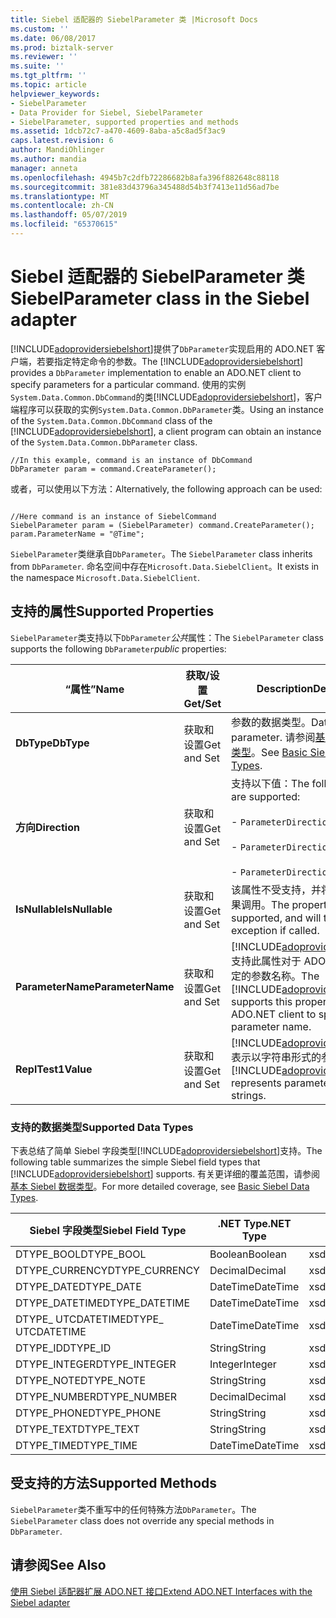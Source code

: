 ```yaml
---
title: Siebel 适配器的 SiebelParameter 类 |Microsoft Docs
ms.custom: ''
ms.date: 06/08/2017
ms.prod: biztalk-server
ms.reviewer: ''
ms.suite: ''
ms.tgt_pltfrm: ''
ms.topic: article
helpviewer_keywords:
- SiebelParameter
- Data Provider for Siebel, SiebelParameter
- SiebelParameter, supported properties and methods
ms.assetid: 1dcb72c7-a470-4609-8aba-a5c8ad5f3ac9
caps.latest.revision: 6
author: MandiOhlinger
ms.author: mandia
manager: anneta
ms.openlocfilehash: 4945b7c2dfb72286682b8afa396f882648c88118
ms.sourcegitcommit: 381e83d43796a345488d54b3f7413e11d56ad7be
ms.translationtype: MT
ms.contentlocale: zh-CN
ms.lasthandoff: 05/07/2019
ms.locfileid: "65370615"
---
```

# <a name="siebelparameter-class-in-the-siebel-adapter"></a><span data-ttu-id="a7e52-102">Siebel 适配器的 SiebelParameter 类</span><span class="sxs-lookup"><span data-stu-id="a7e52-102">SiebelParameter class in the Siebel adapter</span></span>
<span data-ttu-id="a7e52-103">[!INCLUDE[adoprovidersiebelshort](../../includes/adoprovidersiebelshort-md.md)]提供了`DbParameter`实现启用的 ADO.NET 客户端，若要指定特定命令的参数。</span><span class="sxs-lookup"><span data-stu-id="a7e52-103">The [!INCLUDE[adoprovidersiebelshort](../../includes/adoprovidersiebelshort-md.md)] provides a `DbParameter` implementation to enable an ADO.NET client to specify parameters for a particular command.</span></span> <span data-ttu-id="a7e52-104">使用的实例`System.Data.Common.DbCommand`的类[!INCLUDE[adoprovidersiebelshort](../../includes/adoprovidersiebelshort-md.md)]，客户端程序可以获取的实例`System.Data.Common.DbParameter`类。</span><span class="sxs-lookup"><span data-stu-id="a7e52-104">Using an instance of the `System.Data.Common.DbCommand` class of the [!INCLUDE[adoprovidersiebelshort](../../includes/adoprovidersiebelshort-md.md)], a client program can obtain an instance of the `System.Data.Common.DbParameter` class.</span></span>  

```  
//In this example, command is an instance of DbCommand  
DbParameter param = command.CreateParameter();  
```  

 <span data-ttu-id="a7e52-105">或者，可以使用以下方法：</span><span class="sxs-lookup"><span data-stu-id="a7e52-105">Alternatively, the following approach can be used:</span></span>  

```  

//Here command is an instance of SiebelCommand  
SiebelParameter param = (SiebelParameter) command.CreateParameter();                  
param.ParameterName = "@Time";  
```  

 <span data-ttu-id="a7e52-106">`SiebelParameter`类继承自`DbParameter`。</span><span class="sxs-lookup"><span data-stu-id="a7e52-106">The `SiebelParameter` class inherits from `DbParameter`.</span></span>  <span data-ttu-id="a7e52-107">命名空间中存在`Microsoft.Data.SiebelClient`。</span><span class="sxs-lookup"><span data-stu-id="a7e52-107">It exists in the namespace `Microsoft.Data.SiebelClient`.</span></span>  

## <a name="supported-properties"></a><span data-ttu-id="a7e52-108">支持的属性</span><span class="sxs-lookup"><span data-stu-id="a7e52-108">Supported Properties</span></span>  
 <span data-ttu-id="a7e52-109">`SiebelParameter`类支持以下`DbParameter`*公共*属性：</span><span class="sxs-lookup"><span data-stu-id="a7e52-109">The `SiebelParameter` class supports the following `DbParameter`*public* properties:</span></span>  


|       <span data-ttu-id="a7e52-110">“属性”</span><span class="sxs-lookup"><span data-stu-id="a7e52-110">Name</span></span>        |   <span data-ttu-id="a7e52-111">获取/设置</span><span class="sxs-lookup"><span data-stu-id="a7e52-111">Get/Set</span></span>   |                                                                                                            <span data-ttu-id="a7e52-112">Description</span><span class="sxs-lookup"><span data-stu-id="a7e52-112">Description</span></span>                                                                                                            |
|-------------------|-------------|-----------------------------------------------------------------------------------------------------------------------------------------------------------------------------------------------------------------------------------|
|    <span data-ttu-id="a7e52-113">**DbType**</span><span class="sxs-lookup"><span data-stu-id="a7e52-113">**DbType**</span></span>     | <span data-ttu-id="a7e52-114">获取和设置</span><span class="sxs-lookup"><span data-stu-id="a7e52-114">Get and Set</span></span> |                                               <span data-ttu-id="a7e52-115">参数的数据类型。</span><span class="sxs-lookup"><span data-stu-id="a7e52-115">Data type of the parameter.</span></span> <span data-ttu-id="a7e52-116">请参阅[基本 Siebel 数据类型](../../adapters-and-accelerators/adapter-siebel/basic-siebel-data-types.md)。</span><span class="sxs-lookup"><span data-stu-id="a7e52-116">See [Basic Siebel Data Types](../../adapters-and-accelerators/adapter-siebel/basic-siebel-data-types.md).</span></span>                                               |
|   <span data-ttu-id="a7e52-117">**方向**</span><span class="sxs-lookup"><span data-stu-id="a7e52-117">**Direction**</span></span>   | <span data-ttu-id="a7e52-118">获取和设置</span><span class="sxs-lookup"><span data-stu-id="a7e52-118">Get and Set</span></span> | <span data-ttu-id="a7e52-119">支持以下值：</span><span class="sxs-lookup"><span data-stu-id="a7e52-119">The following values are supported:</span></span><br /><br /> -                     `ParameterDirection.Input`<br /><br /> -                     `ParameterDirection.Output`<br /><br /> -                     `ParameterDirection.InputOutput` |
|  <span data-ttu-id="a7e52-120">**IsNullable**</span><span class="sxs-lookup"><span data-stu-id="a7e52-120">**IsNullable**</span></span>   | <span data-ttu-id="a7e52-121">获取和设置</span><span class="sxs-lookup"><span data-stu-id="a7e52-121">Get and Set</span></span> |                                                                               <span data-ttu-id="a7e52-122">该属性不受支持，并将引发异常，如果调用。</span><span class="sxs-lookup"><span data-stu-id="a7e52-122">The property is not supported, and will throw an exception if called.</span></span>                                                                               |
| <span data-ttu-id="a7e52-123">**ParameterName**</span><span class="sxs-lookup"><span data-stu-id="a7e52-123">**ParameterName**</span></span> | <span data-ttu-id="a7e52-124">获取和设置</span><span class="sxs-lookup"><span data-stu-id="a7e52-124">Get and Set</span></span> |                                  <span data-ttu-id="a7e52-125">[!INCLUDE[adoprovidersiebelshort](../../includes/adoprovidersiebelshort-md.md)]支持此属性对于 ADO.NET 客户端指定的参数名称。</span><span class="sxs-lookup"><span data-stu-id="a7e52-125">The [!INCLUDE[adoprovidersiebelshort](../../includes/adoprovidersiebelshort-md.md)] supports this property for an ADO.NET client to specify the parameter name.</span></span>                                  |
|     <span data-ttu-id="a7e52-126">**ReplTest1**</span><span class="sxs-lookup"><span data-stu-id="a7e52-126">**Value**</span></span>     | <span data-ttu-id="a7e52-127">获取和设置</span><span class="sxs-lookup"><span data-stu-id="a7e52-127">Get and Set</span></span> |                                                    <span data-ttu-id="a7e52-128">[!INCLUDE[adoprovidersiebelshort](../../includes/adoprovidersiebelshort-md.md)]表示以字符串形式的参数值。</span><span class="sxs-lookup"><span data-stu-id="a7e52-128">The [!INCLUDE[adoprovidersiebelshort](../../includes/adoprovidersiebelshort-md.md)] represents parameter values as strings.</span></span>                                                    |

###  <a name="BKMK_Datatypes"></a> <span data-ttu-id="a7e52-129">支持的数据类型</span><span class="sxs-lookup"><span data-stu-id="a7e52-129">Supported Data Types</span></span>  
 <span data-ttu-id="a7e52-130">下表总结了简单 Siebel 字段类型[!INCLUDE[adoprovidersiebelshort](../../includes/adoprovidersiebelshort-md.md)]支持。</span><span class="sxs-lookup"><span data-stu-id="a7e52-130">The following table summarizes the simple Siebel field types that [!INCLUDE[adoprovidersiebelshort](../../includes/adoprovidersiebelshort-md.md)] supports.</span></span> <span data-ttu-id="a7e52-131">有关更详细的覆盖范围，请参阅[基本 Siebel 数据类型](../../adapters-and-accelerators/adapter-siebel/basic-siebel-data-types.md)。</span><span class="sxs-lookup"><span data-stu-id="a7e52-131">For more detailed coverage, see [Basic Siebel Data Types](../../adapters-and-accelerators/adapter-siebel/basic-siebel-data-types.md).</span></span>  

|<span data-ttu-id="a7e52-132">Siebel 字段类型</span><span class="sxs-lookup"><span data-stu-id="a7e52-132">Siebel Field Type</span></span>|<span data-ttu-id="a7e52-133">.NET Type</span><span class="sxs-lookup"><span data-stu-id="a7e52-133">.NET Type</span></span>|<span data-ttu-id="a7e52-134">XML 架构类型</span><span class="sxs-lookup"><span data-stu-id="a7e52-134">XML Schema Type</span></span>|  
|-----------------------|---------------|---------------------|  
|<span data-ttu-id="a7e52-135">DTYPE_BOOL</span><span class="sxs-lookup"><span data-stu-id="a7e52-135">DTYPE_BOOL</span></span>|<span data-ttu-id="a7e52-136">Boolean</span><span class="sxs-lookup"><span data-stu-id="a7e52-136">Boolean</span></span>|<span data-ttu-id="a7e52-137">xsd:boolean</span><span class="sxs-lookup"><span data-stu-id="a7e52-137">xsd:boolean</span></span>|  
|<span data-ttu-id="a7e52-138">DTYPE_CURRENCY</span><span class="sxs-lookup"><span data-stu-id="a7e52-138">DTYPE_CURRENCY</span></span>|<span data-ttu-id="a7e52-139">Decimal</span><span class="sxs-lookup"><span data-stu-id="a7e52-139">Decimal</span></span>|<span data-ttu-id="a7e52-140">xsd:decimal</span><span class="sxs-lookup"><span data-stu-id="a7e52-140">xsd:decimal</span></span>|  
|<span data-ttu-id="a7e52-141">DTYPE_DATE</span><span class="sxs-lookup"><span data-stu-id="a7e52-141">DTYPE_DATE</span></span>|<span data-ttu-id="a7e52-142">DateTime</span><span class="sxs-lookup"><span data-stu-id="a7e52-142">DateTime</span></span>|<span data-ttu-id="a7e52-143">xsd:dateTime</span><span class="sxs-lookup"><span data-stu-id="a7e52-143">xsd:dateTime</span></span>|  
|<span data-ttu-id="a7e52-144">DTYPE_DATETIME</span><span class="sxs-lookup"><span data-stu-id="a7e52-144">DTYPE_DATETIME</span></span>|<span data-ttu-id="a7e52-145">DateTime</span><span class="sxs-lookup"><span data-stu-id="a7e52-145">DateTime</span></span>|<span data-ttu-id="a7e52-146">xsd:dateTime</span><span class="sxs-lookup"><span data-stu-id="a7e52-146">xsd:dateTime</span></span>|  
|<span data-ttu-id="a7e52-147">DTYPE_ UTCDATETIME</span><span class="sxs-lookup"><span data-stu-id="a7e52-147">DTYPE_ UTCDATETIME</span></span>|<span data-ttu-id="a7e52-148">DateTime</span><span class="sxs-lookup"><span data-stu-id="a7e52-148">DateTime</span></span>|<span data-ttu-id="a7e52-149">xsd:dateTime</span><span class="sxs-lookup"><span data-stu-id="a7e52-149">xsd:dateTime</span></span>|  
|<span data-ttu-id="a7e52-150">DTYPE_ID</span><span class="sxs-lookup"><span data-stu-id="a7e52-150">DTYPE_ID</span></span>|<span data-ttu-id="a7e52-151">String</span><span class="sxs-lookup"><span data-stu-id="a7e52-151">String</span></span>|<span data-ttu-id="a7e52-152">xsd:string</span><span class="sxs-lookup"><span data-stu-id="a7e52-152">xsd:string</span></span>|  
|<span data-ttu-id="a7e52-153">DTYPE_INTEGER</span><span class="sxs-lookup"><span data-stu-id="a7e52-153">DTYPE_INTEGER</span></span>|<span data-ttu-id="a7e52-154">Integer</span><span class="sxs-lookup"><span data-stu-id="a7e52-154">Integer</span></span>|<span data-ttu-id="a7e52-155">xsd:int</span><span class="sxs-lookup"><span data-stu-id="a7e52-155">xsd:int</span></span>|  
|<span data-ttu-id="a7e52-156">DTYPE_NOTE</span><span class="sxs-lookup"><span data-stu-id="a7e52-156">DTYPE_NOTE</span></span>|<span data-ttu-id="a7e52-157">String</span><span class="sxs-lookup"><span data-stu-id="a7e52-157">String</span></span>|<span data-ttu-id="a7e52-158">xsd:string</span><span class="sxs-lookup"><span data-stu-id="a7e52-158">xsd:string</span></span>|  
|<span data-ttu-id="a7e52-159">DTYPE_NUMBER</span><span class="sxs-lookup"><span data-stu-id="a7e52-159">DTYPE_NUMBER</span></span>|<span data-ttu-id="a7e52-160">Decimal</span><span class="sxs-lookup"><span data-stu-id="a7e52-160">Decimal</span></span>|<span data-ttu-id="a7e52-161">xsd:decimal</span><span class="sxs-lookup"><span data-stu-id="a7e52-161">xsd:decimal</span></span>|  
|<span data-ttu-id="a7e52-162">DTYPE_PHONE</span><span class="sxs-lookup"><span data-stu-id="a7e52-162">DTYPE_PHONE</span></span>|<span data-ttu-id="a7e52-163">String</span><span class="sxs-lookup"><span data-stu-id="a7e52-163">String</span></span>|<span data-ttu-id="a7e52-164">xsd:string</span><span class="sxs-lookup"><span data-stu-id="a7e52-164">xsd:string</span></span>|  
|<span data-ttu-id="a7e52-165">DTYPE_TEXT</span><span class="sxs-lookup"><span data-stu-id="a7e52-165">DTYPE_TEXT</span></span>|<span data-ttu-id="a7e52-166">String</span><span class="sxs-lookup"><span data-stu-id="a7e52-166">String</span></span>|<span data-ttu-id="a7e52-167">xsd:string</span><span class="sxs-lookup"><span data-stu-id="a7e52-167">xsd:string</span></span>|  
|<span data-ttu-id="a7e52-168">DTYPE_TIME</span><span class="sxs-lookup"><span data-stu-id="a7e52-168">DTYPE_TIME</span></span>|<span data-ttu-id="a7e52-169">DateTime</span><span class="sxs-lookup"><span data-stu-id="a7e52-169">DateTime</span></span>|<span data-ttu-id="a7e52-170">xsd:dateTime</span><span class="sxs-lookup"><span data-stu-id="a7e52-170">xsd:dateTime</span></span>|  

## <a name="supported-methods"></a><span data-ttu-id="a7e52-171">受支持的方法</span><span class="sxs-lookup"><span data-stu-id="a7e52-171">Supported Methods</span></span>  
 <span data-ttu-id="a7e52-172">`SiebelParameter`类不重写中的任何特殊方法`DbParameter`。</span><span class="sxs-lookup"><span data-stu-id="a7e52-172">The `SiebelParameter` class does not override any special methods in `DbParameter`.</span></span>  

## <a name="see-also"></a><span data-ttu-id="a7e52-173">请参阅</span><span class="sxs-lookup"><span data-stu-id="a7e52-173">See Also</span></span>  
 [<span data-ttu-id="a7e52-174">使用 Siebel 适配器扩展 ADO.NET 接口</span><span class="sxs-lookup"><span data-stu-id="a7e52-174">Extend ADO.NET Interfaces with the Siebel adapter</span></span>](../../adapters-and-accelerators/adapter-siebel/extend-ado-net-interfaces-with-the-siebel-adapter.md)